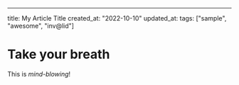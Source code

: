 ---
title: My Article Title
created_at: "2022-10-10"
updated_at:
tags: ["sample", "awesome", "inv@lid"]

# Take your breath

This is *mind-blowing*!
